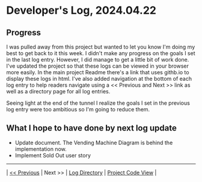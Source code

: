 # Developer's Log, 2024.04.22

## Progress

I was pulled away from this project but wanted to let you know I'm doing my best to get back to it this week. I didn't make any progress on the goals I set in the last log entry. However, I did manage to get a little bit of work done. I've updated the project so that these logs can be viewed in your browser more easily. In the main project Readme there's a link that uses githb.io to display these logs in html. I've also added navigation at the bottom of each log entry to help readers navigate using a << Previous and Next >> link as well as a directory page for all log entries.

Seeing light at the end of the tunnel I realize the goals I set in the previous log entry were too ambitious so I'm going to reduce them.

## What I hope to have done by next log update

* Update document. The Vending Machine Diagram is behind the implementation now.
* Implement Sold Out user story

---
| [<< Previous](https://woodyb.github.io/vending-machine-project/design/developers-log/2024.04.22)
| Next >>
| [Log Directory](https://woodyb.github.io/vending-machine-project/design/developers-log/Directory-Of-Developers-Logs)
| [Project Code View](https://github.com/WoodyB/vending-machine-project) |
